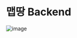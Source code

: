 # 맵땅 Backend


![image](https://github.com/user-attachments/assets/25515ba0-251a-4465-b4b6-925a3a99ca14)

